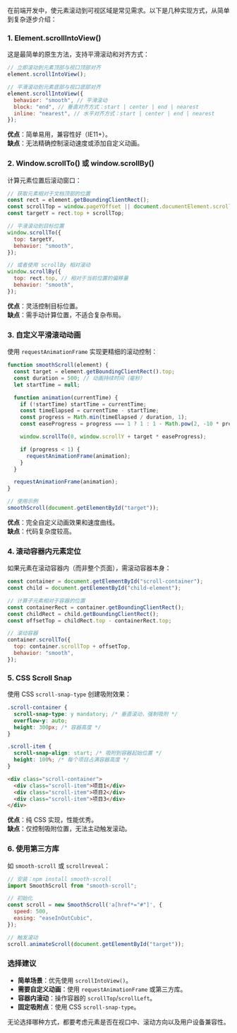 在前端开发中，使元素滚动到可视区域是常见需求。以下是几种实现方式，从简单到复杂逐步介绍：

### **1. Element.scrollIntoView()**

这是最简单的原生方法，支持平滑滚动和对齐方式：

```javascript
// 立即滚动到元素顶部与视口顶部对齐
element.scrollIntoView();

// 平滑滚动到元素底部与视口底部对齐
element.scrollIntoView({
  behavior: "smooth", // 平滑滚动
  block: "end", // 垂直对齐方式：start | center | end | nearest
  inline: "nearest", // 水平对齐方式：start | center | end | nearest
});
```

**优点**：简单易用，兼容性好（IE11+）。  
**缺点**：无法精确控制滚动速度或添加自定义动画。

### **2. Window.scrollTo() 或 window.scrollBy()**

计算元素位置后滚动窗口：

```javascript
// 获取元素相对于文档顶部的位置
const rect = element.getBoundingClientRect();
const scrollTop = window.pageYOffset || document.documentElement.scrollTop;
const targetY = rect.top + scrollTop;

// 平滑滚动到目标位置
window.scrollTo({
  top: targetY,
  behavior: "smooth",
});

// 或者使用 scrollBy 相对滚动
window.scrollBy({
  top: rect.top, // 相对于当前位置的偏移量
  behavior: "smooth",
});
```

**优点**：灵活控制目标位置。  
**缺点**：需手动计算位置，不适合复杂布局。

### **3. 自定义平滑滚动动画**

使用 `requestAnimationFrame` 实现更精细的滚动控制：

```javascript
function smoothScroll(element) {
  const target = element.getBoundingClientRect().top;
  const duration = 500; // 动画持续时间（毫秒）
  let startTime = null;

  function animation(currentTime) {
    if (!startTime) startTime = currentTime;
    const timeElapsed = currentTime - startTime;
    const progress = Math.min(timeElapsed / duration, 1);
    const easeProgress = progress === 1 ? 1 : 1 - Math.pow(2, -10 * progress); // 缓动函数

    window.scrollTo(0, window.scrollY + target * easeProgress);

    if (progress < 1) {
      requestAnimationFrame(animation);
    }
  }

  requestAnimationFrame(animation);
}

// 使用示例
smoothScroll(document.getElementById("target"));
```

**优点**：完全自定义动画效果和速度曲线。  
**缺点**：代码复杂度较高。

### **4. 滚动容器内元素定位**

如果元素在滚动容器内（而非整个页面），需滚动容器本身：

```javascript
const container = document.getElementById("scroll-container");
const child = document.getElementById("child-element");

// 计算子元素相对于容器的位置
const containerRect = container.getBoundingClientRect();
const childRect = child.getBoundingClientRect();
const offsetTop = childRect.top - containerRect.top;

// 滚动容器
container.scrollTo({
  top: container.scrollTop + offsetTop,
  behavior: "smooth",
});
```

### **5. CSS Scroll Snap**

使用 CSS `scroll-snap-type` 创建吸附效果：

```css
.scroll-container {
  scroll-snap-type: y mandatory; /* 垂直滚动，强制吸附 */
  overflow-y: auto;
  height: 300px; /* 容器高度 */
}

.scroll-item {
  scroll-snap-align: start; /* 吸附到容器起始位置 */
  height: 100%; /* 每个项目占满容器高度 */
}
```

```html
<div class="scroll-container">
  <div class="scroll-item">项目1</div>
  <div class="scroll-item">项目2</div>
  <div class="scroll-item">项目3</div>
</div>
```

**优点**：纯 CSS 实现，性能优秀。  
**缺点**：仅控制吸附位置，无法主动触发滚动。

### **6. 使用第三方库**

如 `smooth-scroll` 或 `scrollreveal`：

```javascript
// 安装：npm install smooth-scroll
import SmoothScroll from "smooth-scroll";

// 初始化
const scroll = new SmoothScroll('a[href*="#"]', {
  speed: 500,
  easing: "easeInOutCubic",
});

// 触发滚动
scroll.animateScroll(document.getElementById("target"));
```

### **选择建议**

- **简单场景**：优先使用 `scrollIntoView()`。
- **需要自定义动画**：使用 `requestAnimationFrame` 或第三方库。
- **容器内滚动**：操作容器的 `scrollTop`/`scrollLeft`。
- **固定吸附点**：使用 CSS `scroll-snap-type`。

无论选择哪种方式，都要考虑元素是否在视口中、滚动方向以及用户设备兼容性。
